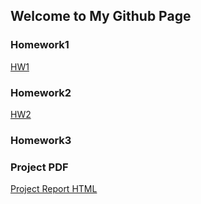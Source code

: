 ## Welcome to My Github Page



### Homework1


[HW1](https://bu-ie-360.github.io/spring22-nusretkaanpolat/files/HW1-360-Nusret-Kaan-Polat.html)

### Homework2
[HW2](https://bu-ie-360.github.io/spring22-nusretkaanpolat/files/HW2-IE-360.html)

### Homework3

### Project PDF
[Project Report HTML](https://bu-ie-360.github.io/spring22-nusretkaanpolat/files/Project_Report.html)



